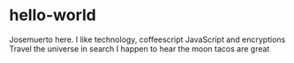 # hello-world 

Josemuerto here. I like technology, coffeescript JavaScript and encryptions
Travel the universe in search I happen to hear the moon tacos are great
